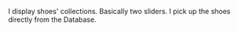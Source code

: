I display shoes' collections.
Basically two sliders.
I pick up the shoes directly from the Database.